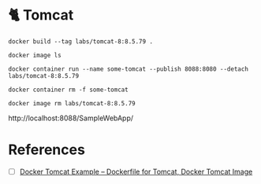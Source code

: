 # :cat2: Tomcat



```
docker build --tag labs/tomcat-8:8.5.79 . 
```

```
docker image ls
```


```
docker container run --name some-tomcat --publish 8088:8080 --detach labs/tomcat-8:8.5.79
```


```
docker container rm -f some-tomcat
```
 
 
```
docker image rm labs/tomcat-8:8.5.79
```

http://localhost:8088/SampleWebApp/ 

# References

- [ ] [Docker Tomcat Example – Dockerfile for Tomcat, Docker Tomcat Image](https://www.middlewareinventory.com/blog/docker-tomcat-example-dockerfile-sample)
